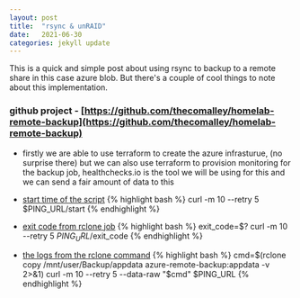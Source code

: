 ```yaml
---
layout: post
title:  "rsync & unRAID"
date:   2021-06-30
categories: jekyll update
---
```

This is a quick and simple post about using rsync to backup to a remote share in this case azure blob.
But there's a couple of cool things to note about this implementation.

### github project - [https://github.com/thecomalley/homelab-remote-backup](https://github.com/thecomalley/homelab-remote-backup)

- firstly we are able to use terraform to create the azure infrasturue, (no surprise there) but we can also use terraform to provision monitoring for the backup job, healthchecks.io is the tool we will be using for this and we can send a fair amount of data to this

- [start time of the script]()
{% highlight bash %}
curl -m 10 --retry 5 $PING_URL/start
{% endhighlight %}

- [exit code from rclone job](https://rclone.org/docs/#list-of-exit-codes)
{% highlight bash %}
exit_code=$?
curl -m 10 --retry 5 $PING_URL/$exit_code
{% endhighlight %}

- [the logs from the rclone command]()
 {% highlight bash %}
cmd=$(rclone copy /mnt/user/Backup/appdata azure-remote-backup:appdata -v 2>&1)
curl -m 10 --retry 5 --data-raw "$cmd" $PING_URL
{% endhighlight %}

